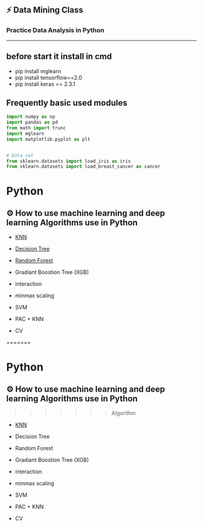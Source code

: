 ## :zap: Data Mining Class
### Practice Data Analysis in Python





-----------------------------------
## before start it install in cmd 

* pip install mglearn
* pip install tensorflow==2.0
* pip install keras == 2.3.1




## Frequently basic used modules

```python
import numpy as np
import pandas as pd
from math import trunc
import mglearn
import matplotlib.pyplot as plt


# Data set
from sklearn.datasets import load_iris as iris
from sklearn.datasets import load_breast_cancer as cancer
```

# Python
## :gear: How to use machine learning and deep learning Algorithms use in Python


+ [KNN](https://github.com/stella9605/Python/blob/Algorithm/KNN.py)

+ [Decision Tree](https://github.com/stella9605/Python/blob/Algorithm/Decision%20Tree.py)

+ [Random Forest](https://github.com/stella9605/Python/blob/master/Random_Forest.py)

+ Gradiant Boostion Tree (XGB) 

+ interaction

+ minmax scaling 

+ SVM

+ PAC + KNN 

+ CV


=======
# Python
## :gear: How to use machine learning and deep learning Algorithms use in Python
>>>>>>> Algorithm


+ [KNN](https://github.com/stella9605/Python/blob/Algorithm/KNN.py)

+ Decision Tree

+ Random Forest

+ Gradiant Boostion Tree (XGB) 

+ interaction

+ minmax scaling 

+ SVM

+ PAC + KNN 

+ CV
